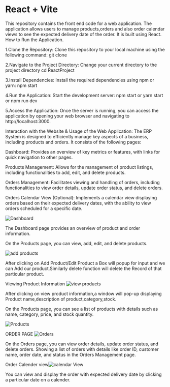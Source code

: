 # React + Vite
  This repository contains the front end code for a web application. The application allows users to manage products,orders and also order calendar views to see the expected delivery date of the order. It is built using React.
  How to Run the Application.
  
  1.Clone the Repository: Clone this repository to your local machine using the following command:
  git clone <repository-url>
  
  2.Navigate to the Project Directory: Change your current directory to the project directory
  cd ReactProject
  
  3.Install Dependencies: Install the required dependencies using npm or yarn:
  npm start
  
  4.Run the Application: Start the development server:
  npm start or
  yarn start or npm run dev
  
  5.Access the Application:
   Once the server is running, you can access the application by opening your web browser and navigating to http://localhost:3000.
   
Interaction with the Website & Usage of the Web Application:
The ERP System is designed to efficiently manage key aspects of a business, including products and orders. It consists of the following pages:

Dashboard: Provides an overview of key metrics or features, with links for quick navigation to other pages.

Products Management: Allows for the management of product listings, including functionalities to add, edit, and delete products.

Orders Management: Facilitates viewing and handling of orders, including functionalities to view order details, update order status, and delete orders.

Orders Calendar View (Optional): Implements a calendar view displaying orders based on their expected delivery dates, with the ability to view orders scheduled for a specific date.

![Dashboard](https://github.com/Aish2410/ReactProject/assets/77043096/37ca71f0-8b6d-4fa2-93e2-10bc8b1275df)

The Dashboard page provides an overview of product and order information.

On the Products page, you can view, add, edit, and delete products.

![add products](https://github.com/Aish2410/ReactProject/assets/77043096/01ca09f2-f3d6-44e7-a288-66d8bd3d7d09)

After clicking on Add Product/Edit Product a Box will popup for input and we can Add our product.Similarly delete function will delete the Record of that particular product.


Viewing Product Information
![view products](https://github.com/Aish2410/ReactProject/assets/77043096/49ec7075-dd49-4f85-8d57-5f8aead8404c)

After clicking on view product information,a window will pop-up displaying Product name,description of product,category,stock.


On the Products page, you can see a list of products with details such as name, category, price, and stock quantity.

![Products](https://github.com/Aish2410/ReactProject/assets/77043096/d2aaa262-af89-4d56-9e2c-748d94be1f86)


ORDER PAGE
![Orders](https://github.com/Aish2410/ReactProject/assets/77043096/b61d6d8a-89f4-4837-9ce4-14868d9fc640)


On the Orders page, you can view order details, update order status, and delete orders.
Showing a list of orders with details like order ID, customer name, order date, and status in the Orders Management page.

Order Calender view![calendar View](https://github.com/Aish2410/ReactProject/assets/77043096/2cfa9b90-38ad-400b-ba09-e1642391e084)

You can view and display the order with expected delivery date by clicking a particular date on a calender.



